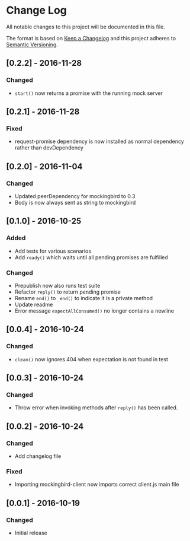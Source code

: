 # Change Log
All notable changes to this project will be documented in this file.

The format is based on [Keep a Changelog](http://keepachangelog.com/) and this project adheres to [Semantic Versioning](http://semver.org/).

## [0.2.2] - 2016-11-28
### Changed
- `start()` now returns a promise with the running mock server

## [0.2.1] - 2016-11-28
### Fixed
- request-promise dependency is now installed as normal dependency rather than devDependency

## [0.2.0] - 2016-11-04
### Changed
- Updated peerDependency for mockingbird to 0.3
- Body is now always sent as string to mockingbird

## [0.1.0] - 2016-10-25
### Added
- Add tests for various scenarios
- Add `ready()` which waits until all pending promises are fulfilled

### Changed
- Prepublish now also runs test suite
- Refactor `reply()` to return pending promise
- Rename `end()` to `_end()` to indicate it is a private method
- Update readme
- Error message `expectAllConsumed()` no longer contains a newline

## [0.0.4] - 2016-10-24
### Changed
- `clean()` now ignores 404 when expectation is not found in test

## [0.0.3] - 2016-10-24
### Changed
- Throw error when invoking methods after `reply()` has been called.

## [0.0.2] - 2016-10-24
### Changed
- Add changelog file

### Fixed
- Importing mockingbird-client now imports correct client.js main file

## [0.0.1] - 2016-10-19
### Changed
- Initial release
